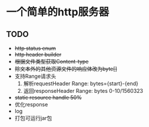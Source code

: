 # 一个简单的http服务器

## TODO
* ~~http status enum~~
* ~~http header builder~~
* ~~根据文件类型获取Content-type~~
* ~~除文本外的其他资源文件的响应体改为byte[]~~
* 支持Range请求头
  1. 解析requestHeader Range: bytes={start}-{end}
  2. 返回responseHeader Range: bytes 0-10/1560323
* ~~static resource handle 50%~~
* 优化response
* log
* 打包可运行jar包